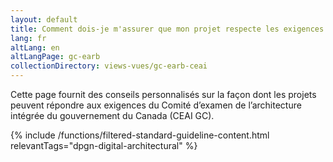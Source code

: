 ```yaml
---
layout: default
title: Comment dois-je m'assurer que mon projet respecte les exigences du CAEI GC? (ébauche)
lang: fr
altLang: en
altLangPage: gc-earb
collectionDirectory: views-vues/gc-earb-ceai
---
```


Cette page fournit des conseils personnalisés sur la façon dont les projets peuvent répondre aux exigences du Comité d’examen de l’architecture intégrée du gouvernement du Canada (CEAI GC).

{% include /functions/filtered-standard-guideline-content.html relevantTags="dpgn-digital-architectural" %}
